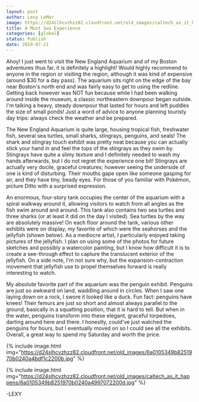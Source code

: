 ```yaml
---
layout: post
author: Lexy LeMar
image: https://d24slhcvzhzz82.cloudfront.net/old_images/caltech_as_it_happens/6a0105349b8251970b0240a4703586200c.jpg
title: A Must Sea Experience
categories: [global]
status: Publish
date: 2019-07-21
---
```


Ahoy! I just went to visit the New England Aquarium and of my Boston adventures thus far, it is definitely a highlight! Would highly recommend to anyone in the region or visiting the region, although it was kind of expensive (around $30 for a day pass). The aquarium sits right on the edge of the bay near Boston's north end and was fairly easy to get to using the redline. Getting back however was NOT fun because while I had been walking around inside the museum, a classic northeastern downpour began outside. I'm talking a heavy, steady downpour that lasted for hours and left puddles the size of small ponds! Just a word of advice to anyone planning touristy day trips: always check the weather and be prepared.

  The New England Aquarium is quite large, housing tropical fish, freshwater fish, several sea turtles, small sharks, stingrays, penguins, and seals! The shark and stingray touch exhibit was pretty neat because you can actually stick your hand in and feel the tops of the stingrays as they swim by. Stingrays have quite a slimy texture and I definitely needed to wash my hands afterwards, but I do not regret the experience one bit! Stingrays are actually very docile, graceful creatures; however seeing the underside of one is kind of disturbing. Their mouths gape open like someone gasping for air, and they have tiny, beady eyes. For those of you familiar with Pokémon, picture Ditto with a surprised expression.

An enormous, four-story tank occupies the center of the aquarium with a spiral walkway around it, allowing visitors to watch from all angles as the fish swim around and around. This tank also contains two sea turtles and three sharks (or at least it did on the day I visited). Sea turtles by the way are absolutely massive! On each floor around the tank, various other exhibits were on display, my favorite of which were the seahorses and the jellyfish (shown below). As a mediocre artist, I particularly enjoyed taking pictures of the jellyfish. I plan on using some of the photos for future sketches and possibly a watercolor painting, but I know how difficult it is to create a see-through effect to capture the translucent exterior of the jellyfish. On a side note, I'm not sure why, but the expansion-contraction movement that jellyfish use to propel themselves forward is really interesting to watch.

My absolute favorite part of the aquarium was the penguin exhibit. Penguins are just so awkward on land, waddling around in circles. When I saw one laying down on a rock, I swore it looked like a duck. Fun fact: penguins have knees! Their femurs are just so short and almost always parallel to the ground, basically in a squatting position, that it is hard to tell. But when in the water, penguins transform into these elegant, graceful torpedoes, darting around here and there. I honestly, could've just watched the penguins for hours, but I eventually moved on so I could see all the exhibits. Overall, a great way to spend my Saturday and worth the price.


{% include image.html img="https://d24slhcvzhzz82.cloudfront.net/old_images/6a0105349b8251970b0240a4bdf1c2200b.jpg" %}

{% include image.html img="https://d24slhcvzhzz82.cloudfront.net/old_images/caltech_as_it_happens/6a0105349b8251970b0240a4997072200d.jpg" %}

-LEXY
